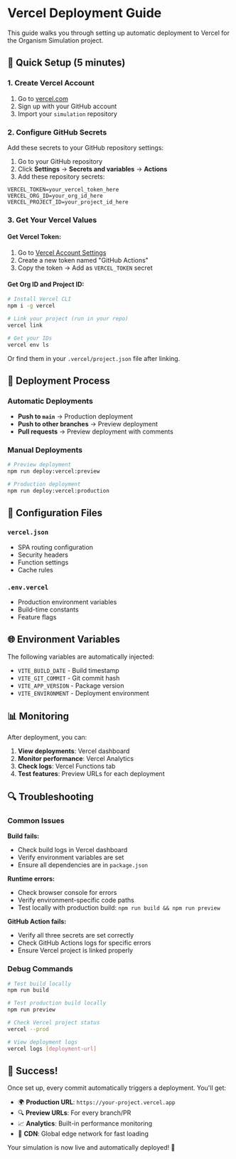 # Vercel Deployment Guide

This guide walks you through setting up automatic deployment to Vercel for the Organism Simulation project.

## 🎯 Quick Setup (5 minutes)

### 1. Create Vercel Account
1. Go to [vercel.com](https://vercel.com)
2. Sign up with your GitHub account
3. Import your `simulation` repository

### 2. Configure GitHub Secrets
Add these secrets to your GitHub repository settings:

1. Go to your GitHub repository
2. Click **Settings** → **Secrets and variables** → **Actions**
3. Add these repository secrets:

```
VERCEL_TOKEN=your_vercel_token_here
VERCEL_ORG_ID=your_org_id_here  
VERCEL_PROJECT_ID=your_project_id_here
```

### 3. Get Your Vercel Values

#### Get Vercel Token:
1. Go to [Vercel Account Settings](https://vercel.com/account/tokens)
2. Create a new token named "GitHub Actions"
3. Copy the token → Add as `VERCEL_TOKEN` secret

#### Get Org ID and Project ID:
```bash
# Install Vercel CLI
npm i -g vercel

# Link your project (run in your repo)
vercel link

# Get your IDs
vercel env ls
```

Or find them in your `.vercel/project.json` file after linking.

## 🚀 Deployment Process

### Automatic Deployments
- **Push to `main`** → Production deployment
- **Push to other branches** → Preview deployment
- **Pull requests** → Preview deployment with comments

### Manual Deployments
```bash
# Preview deployment
npm run deploy:vercel:preview

# Production deployment  
npm run deploy:vercel:production
```

## 🔧 Configuration Files

### `vercel.json`
- SPA routing configuration
- Security headers
- Function settings
- Cache rules

### `.env.vercel`
- Production environment variables
- Build-time constants
- Feature flags

## 🌐 Environment Variables

The following variables are automatically injected:

- `VITE_BUILD_DATE` - Build timestamp
- `VITE_GIT_COMMIT` - Git commit hash
- `VITE_APP_VERSION` - Package version
- `VITE_ENVIRONMENT` - Deployment environment

## 📊 Monitoring

After deployment, you can:

1. **View deployments**: Vercel dashboard
2. **Monitor performance**: Vercel Analytics  
3. **Check logs**: Vercel Functions tab
4. **Test features**: Preview URLs for each deployment

## 🔍 Troubleshooting

### Common Issues

**Build fails:**
- Check build logs in Vercel dashboard
- Verify environment variables are set
- Ensure all dependencies are in `package.json`

**Runtime errors:**
- Check browser console for errors
- Verify environment-specific code paths
- Test locally with production build: `npm run build && npm run preview`

**GitHub Action fails:**
- Verify all three secrets are set correctly
- Check GitHub Actions logs for specific errors
- Ensure Vercel project is linked properly

### Debug Commands
```bash
# Test build locally
npm run build

# Test production build locally  
npm run preview

# Check Vercel project status
vercel --prod

# View deployment logs
vercel logs [deployment-url]
```

## 🎉 Success!

Once set up, every commit automatically triggers a deployment. You'll get:

- 🌍 **Production URL**: `https://your-project.vercel.app`
- 🔍 **Preview URLs**: For every branch/PR
- 📈 **Analytics**: Built-in performance monitoring
- 🚀 **CDN**: Global edge network for fast loading

Your simulation is now live and automatically deployed! 🎊
